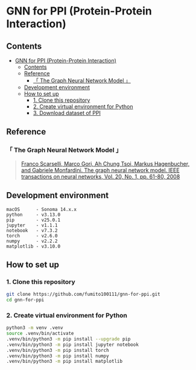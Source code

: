 # GNN for PPI (Protein-Protein Interaction)
## Contents
- [GNN for PPI (Protein-Protein Interaction)](#gnn-for-ppi-protein-protein-interaction)
  - [Contents](#contents)
  - [Reference](#reference)
    - [「 The Graph Neural Network Model 」](#-the-graph-neural-network-model-)
  - [Development environment](#development-environment)
  - [How to set up](#how-to-set-up)
    - [1. Clone this repository](#1-clone-this-repository)
    - [2. Create virtual environment for Python](#2-create-virtual-environment-for-python)
    - [3. Download dataset of PPI](#3-download-dataset-of-ppi)

## Reference
### 「 The Graph Neural Network Model 」
> [Franco Scarselli, Marco Gori, Ah Chung Tsoi, Markus Hagenbucher, and Gabriele Monfardini. The graph neural network model. IEEE transactions on neural networks, Vol. 20, No. 1, pp. 61-80, 2008](https://ieeexplore.ieee.org/document/4700287)

## Development environment
```
macOS      - Sonoma 14.x.x
python     - v3.13.0
pip        - v25.0.1
jupyter    - v1.1.1
notebook   - v7.3.2
torch      - v2.6.0
numpy      - v2.2.2
matplotlib - v3.10.0
```
## How to set up
### 1. Clone this repository
```zsh {iscopy=true}
git clone https://github.com/fumito100111/gnn-for-ppi.git
cd gnn-for-ppi
```
### 2. Create virtual environment for Python
```zsh {iscopy=true}
python3 -m venv .venv
source .venv/bin/activate
.venv/bin/python3 -m pip install --upgrade pip
.venv/bin/python3 -m pip install jupyter notebook
.venv/bin/python3 -m pip install torch
.venv/bin/python3 -m pip install numpy
.venv/bin/python3 -m pip install matplotlib
```
